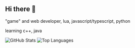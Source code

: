## Hi there 👋

"game" and web developer,
lua,
javascript/typescript,
python

learning
c++,
java

![GitHub Stats](https://github-readme-stats.vercel.app/api?username=highspeedtrain&show_icons=true&theme=dark)
![Top Languages](https://github-readme-stats.vercel.app/api/top-langs/?username=highspeedtrain&layout=compact&theme=dark)

